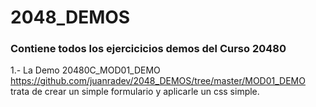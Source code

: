 # 2048_DEMOS

### Contiene todos los ejercicicios demos del Curso 20480


1.- La Demo  20480C_MOD01_DEMO https://github.com/juanradev/2048_DEMOS/tree/master/MOD01_DEMO trata de crear un simple formulario y aplicarle un css simple.
	